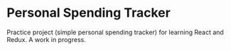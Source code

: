 # Personal Spending Tracker

Practice project (simple personal spending tracker) for learning React and Redux. A work in progress.
